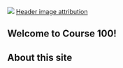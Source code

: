 ![](html/_images/header.jpg)
[Header image attribution](https://unsplash.com/photos/qxCqkbF7tUc)

## Welcome to Course 100!

## About this site